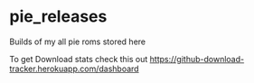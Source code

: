 # pie_releases
Builds of my all pie roms stored here

To get Download stats check this out https://github-download-tracker.herokuapp.com/dashboard
